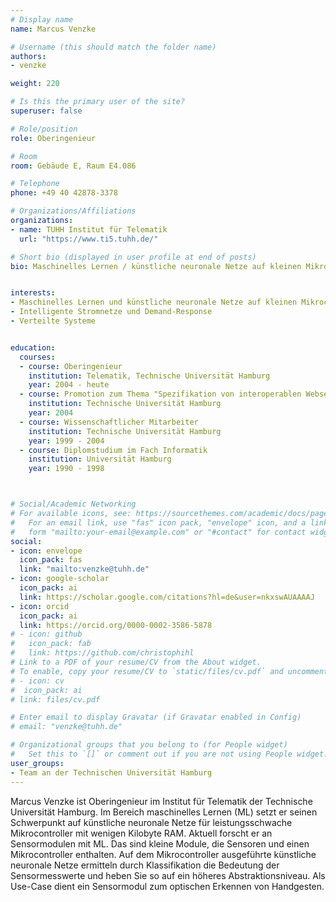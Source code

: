 ```yaml
---
# Display name
name: Marcus Venzke

# Username (this should match the folder name)
authors:
- venzke

weight: 220

# Is this the primary user of the site?
superuser: false

# Role/position
role: Oberingenieur

# Room
room: Gebäude E, Raum E4.086

# Telephone
phone: +49 40 42878-3378

# Organizations/Affiliations
organizations:
- name: TUHH Institut für Telematik
  url: "https://www.ti5.tuhh.de/"

# Short bio (displayed in user profile at end of posts)
bio: Maschinelles Lernen / künstliche neuronale Netze auf kleinen Mikrocontrollern


interests:
- Maschinelles Lernen und künstliche neuronale Netze auf kleinen Mikrocontrollern
- Intelligente Stromnetze und Demand-Response
- Verteilte Systeme


education:
  courses:
  - course: Oberingenieur 
    institution: Telematik, Technische Universität Hamburg
    year: 2004 - heute
  - course: Promotion zum Thema "Spezifikation von interoperablen Webservices mit XQuery"
    institution: Technische Universität Hamburg
    year: 2004
  - course: Wissenschaftlicher Mitarbeiter 
    institution: Technische Universität Hamburg
    year: 1999 - 2004
  - course: Diplomstudium im Fach Informatik 
    institution: Universität Hamburg
    year: 1990 - 1998 



# Social/Academic Networking
# For available icons, see: https://sourcethemes.com/academic/docs/page-builder/#icons
#   For an email link, use "fas" icon pack, "envelope" icon, and a link in the
#   form "mailto:your-email@example.com" or "#contact" for contact widget.
social:
- icon: envelope
  icon_pack: fas
  link: "mailto:venzke@tuhh.de"
- icon: google-scholar
  icon_pack: ai
  link: https://scholar.google.com/citations?hl=de&user=nkxswAUAAAAJ
- icon: orcid
  icon_pack: ai
  link: https://orcid.org/0000-0002-3586-5878
# - icon: github
#   icon_pack: fab
#   link: https://github.com/christophihl
# Link to a PDF of your resume/CV from the About widget.
# To enable, copy your resume/CV to `static/files/cv.pdf` and uncomment the lines below.
# - icon: cv
#  icon_pack: ai
# link: files/cv.pdf

# Enter email to display Gravatar (if Gravatar enabled in Config)
# email: "venzke@tuhh.de"

# Organizational groups that you belong to (for People widget)
#   Set this to `[]` or comment out if you are not using People widget.
user_groups:
- Team an der Technischen Universität Hamburg
---
```


Marcus Venzke ist Oberingenieur im Institut für Telematik der Technische Universität Hamburg. Im Bereich maschinelles Lernen (ML) setzt er seinen Schwerpunkt auf künstliche neuronale Netze für leistungsschwache Mikrocontroller mit wenigen Kilobyte RAM. Aktuell forscht er an Sensormodulen mit ML. Das sind kleine Module, die Sensoren und einen Mikrocontroller enthalten. Auf dem Mikrocontroller ausgeführte künstliche neuronale Netze ermitteln durch Klassifikation die Bedeutung der Sensormesswerte und heben Sie so auf ein höheres Abstraktionsniveau. Als Use-Case dient ein Sensormodul zum optischen Erkennen von Handgesten. 



